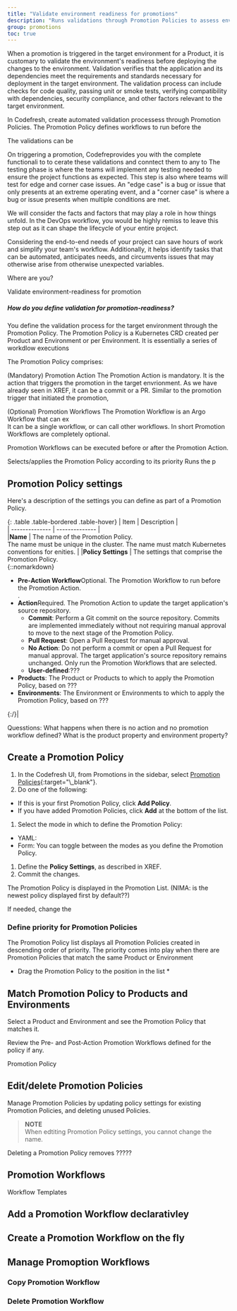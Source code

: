 ```yaml
---
title: "Validate environment readiness for promotions"
description: "Runs validations through Promotion Policies to assess environment compliance before promotion"
group: promotions
toc: true
---
```





When a promotion is triggered in the target environment for a Product, it is customary to validate the environment's readiness before deploying the changes to the environment.
Validation verifies that the application and its dependencies meet the requirements and standards necessary for deployment in the target environment. The validation process can include checks for code quality, passing unit or smoke tests, verifying compatibility with dependencies, security compliance, and other factors relevant to the target environment.


In Codefresh, create automated validation processess through Promotion Policies. The Promotion Policy defines workflows to run before the 


The validations can be 

On triggering a promotion, Codefreprovides you with the complete functionali to to cerate these validations and conntect them to any to The testing phase is where the teams will implement any testing needed to ensure the project functions as expected. This step is also where teams will test for edge and corner case issues. An "edge case" is a bug or issue that only presents at an extreme operating event, and a "corner case" is where a bug or issue presents when multiple conditions are met.

We will consider the facts and factors that may play a role in how things unfold. In the DevOps workflow, you would be highly remiss to leave this step out as it can shape the lifecycle of your entire project.

Considering the end-to-end needs of your project can save hours of work and simplify your team's workflow. Additionally, it helps identify tasks that can be automated, anticipates needs, and circumvents issues that may otherwise arise from otherwise unexpected variables.

Where are you?


Validate environment-readiness for promotion


##### How do you define validation for promotion-readiness?

You define the validation process for the target environment through the Promotion Policy. The Promotion Policy is a Kubernetes CRD created per Product and Environment or per Environment.
It is essentially a series of workdlow executions 

The Promotion Policy comprises:

(Mandatory) Promotion Action
The Promotion Action is mandatory. It is the action that triggers the promotion in the target envrionment. As we have already seen in XREF, it can be a commit or a PR.
Similar to the promotion trigger that initiated the promotion, 


(Optional) Promotion Workflows
The Promotion Workflow is an Argo Workflow that can ex  
It can be a single workflow, or can call other workflows. In short 
Promotion Workflows are completely optional. 

Promotion Workflows can be executed before or after the Promotion Action. 

Selects/applies the Promotion Policy according to its priority
Runs the p



## Promotion Policy settings

Here's a description of the settings you can define as part of a Promotion Policy.

{: .table .table-bordered .table-hover}
| Item                     | Description            |  
| --------------         | --------------           |  
|**Name**       | The name of the Promotion Policy.<br>The name must be unique in the cluster. The name must match Kubernetes conventions for enities. |
|**Policy Settings**       | The settings that comprise the Promotion Policy.<br>{::nomarkdown}  <ul><li><b>Pre-Action Workflow</b>Optional. The Promotion Workflow to run before the Promotion Action. </li>.<li><b>Action</b>Required. The Promotion Action to update the target application's source repository.<ul><li><b>Commit</b>: Perform a Git commit on the source repository. Commits are implemented immediately  without not requiring manual approval to move to the next stage of the Promotion Policy.</li><li><b>Pull Request</b>: Open a Pull Request for manual approval. </li><li><b>No Action</b>: Do not perform a commit  or open a Pull Request for manual approval. The target application's source repository remains unchanged. Only run the Promotion Workflows that are selected. </li><li><b>User-defined</b>:??? </li></ul> </li> <li><b>Products</b>: The Product or Products to which to apply the Promotion Policy, based on ???</li><li><b>Environments</b>: The Environment or Environments to which to apply the Promotion Policy, based on ???</li></ul>{:/}|


Quesstions:
What happens when there is no action and no promotion workflow defined?
What is the product property and environment property?




## Create a Promotion Policy


1. In the Codefresh UI, from Promotions in the sidebar, select [Promotion Policies](https://g.codefresh.io/2.0/?????){:target="\_blank"}.
1. Do one of the following:
  * If this is your first Promotion Policy, click **Add Policy**.
  * If you have added Promotion Policies, click **Add** at the bottom of the list.
1. Select the mode in which to define the Promotion Policy:
  * YAML: 
  * Form: 
  You can toggle between the modes as you define the Promotion Policy.
1. Define the **Policy Settings**, as described in XREF.  
1. Commit the changes.

The Promotion Policy is displayed in the Promotion List. (NIMA: is the newest policy displayed first by default??)

If needed, change the 



### Define priority for Promotion Policies
The Promotion Policy list displays all Promotion Policies created in descending order of priority.
The priority comes into play when there are Promotion Policies that match the same Product or Environment


* Drag the Promotion Policy to the position in the list *


## Match Promotion Policy to Products and Environments 
Select a Product and Environment and see the Promotion Policy that matches it.

Review the Pre- and Post-Action Promotion Workflows defined for the policy if any. 


Promotion Policy

## Edit/delete Promotion Policies
Manage Promotion Policies by updating policy settings for existing Promotion Policies, and deleting unused Policies.

>**NOTE**  
When edtiting Promotion Policy settings, you cannot change the name.

Deleting a Promotion Policy removes ?????



## Promotion Workflows

Workflow Templates



## Add a Promotion Workflow declarativley


## Create a Promotion Workflow on the fly





## Manage Promoption Workflows


### Copy Promotion Workflow


### Delete Promotion Workflow